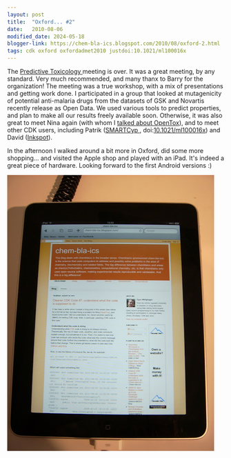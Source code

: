 ```yaml
---
layout: post
title:  "Oxford... #2"
date:   2010-08-06
modified_date: 2024-05-18
blogger-link: https://chem-bla-ics.blogspot.com/2010/08/oxford-2.html
tags: cdk oxford oxfordadmet2010 justdoi:10.1021/ml100016x
---
```


The [Predictive Toxicology <i class="fa-solid fa-recycle fa-xs"></i>](/2010/08/01/oxford.html) meeting is over. It was a great meeting, by any standard.
Very much recommended, and many thanx to Barry for the organization! The meeting was a true workshop, with a mix of presentations and getting
work done. I participated in a group that looked at mutagenicity of potential anti-malaria drugs from the datasets of GSK and Novartis recently
release as Open Data. We used various tools to predict properties, and plan to make all our results freely available soon. Otherwise, it was
also great to meet Nina again (with whom I [talked about OpenTox](https://chem-bla-ics.blogspot.com/2010/08/using-bioclipse-to-upload-data-to.html)),
and to meet other CDK users, including Patrik ([SMARTCyp <i class="fa-solid fa-box-archive fa-xs"></i>](https://web.archive.org/web/20100918124243/https://www.farma.ku.dk/smartcyp/),
doi:[10.1021/ml100016x](https://doi.org/10.1021/ml100016x)) and David ([Inkspot](http://inkspotscience.com/)).

In the afternoon I walked around a bit more in Oxford, did some more shopping... and visited the Apple shop and played with an iPad. It's
indeed a great piece of hardware. Looking forward to the first Android versions :)

![](/assets/images/DSCI0107.JPG)
